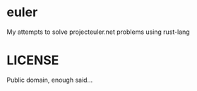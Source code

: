 # euler
My attempts to solve projecteuler.net problems using rust-lang

# LICENSE
Public domain, enough said...
